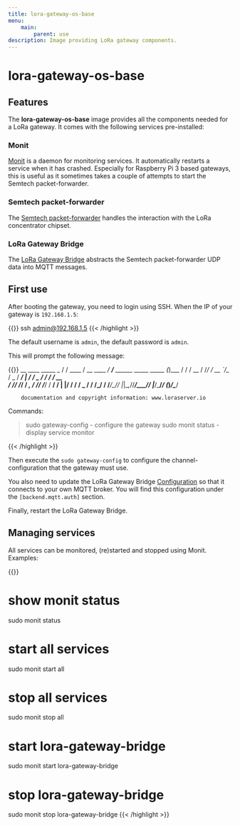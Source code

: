 ```yaml
---
title: lora-gateway-os-base
menu:
    main:
        parent: use
description: Image providing LoRa gateway components.
---
```


# lora-gateway-os-base

## Features

The **lora-gateway-os-base** image provides all the components needed for a LoRa
gateway. It comes with the following services pre-installed:

### Monit

[Monit](https://mmonit.com/monit/) is a daemon for monitoring services.
It automatically restarts a service when it has crashed. Especially for
Raspberry Pi 3 based gateways, this is useful as it sometimes takes a couple
of attempts to start the Semtech packet-forwarder.

### Semtech packet-forwarder

The [Semtech packet-forwarder](https://github.com/lora-net/packet_forwarder)
handles the interaction with the LoRa concentrator chipset.

### LoRa Gateway Bridge

The [LoRa Gateway Bridge](/lora-gateway-bridge/) abstracts the Semtech
packet-forwarder UDP data into MQTT messages.

## First use

After booting the gateway, you need to login using SSH. When the IP of your
gateway is `192.168.1.5`:

{{<highlight bash>}}
ssh admin@192.168.1.5
{{< /highlight >}}

The default username is `admin`, the default password is `admin`.

This will prompt the following message:

{{<highlight text>}}
    __          ____        _____                             _
   / /   ____  / __ \____ _/ ___/___  ______   _____  _____  (_)___
  / /   / __ \/ /_/ / __ `/\__ \/ _ \/ ___/ | / / _ \/ ___/ / / __ \
 / /___/ /_/ / _, _/ /_/ /___/ /  __/ /   | |/ /  __/ /  _ / / /_/ /
/_____/\____/_/ |_|\__,_//____/\___/_/    |___/\___/_/  (_)_/\____/

        documentation and copyright information: www.loraserver.io

Commands:

> sudo gateway-config  - configure the gateway
> sudo monit status    - display service monitor

{{< /highlight >}}

Then execute the `sudo gateway-config` to configure the channel-configuration
that the gateway must use.

You also need to update the LoRa Gateway Bridge [Configuration](/lora-gateway-bridge/install/config/)
so that it connects to your own MQTT broker. You will find this configuration
under the `[backend.mqtt.auth]` section.

Finally, restart the LoRa Gateway Bridge.

## Managing services

All services can be monitored, (re)started and stopped using Monit. Examples:

{{<highlight text>}}
# show monit status
sudo monit status

# start all services
sudo monit start all

# stop all services
sudo monit stop all

# start lora-gateway-bridge
sudo monit start lora-gateway-bridge

# stop lora-gateway-bridge
sudo monit stop lora-gateway-bridge
{{< /highlight >}}

